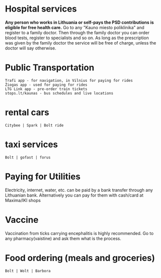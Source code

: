 
# Hospital services

**Any person who works in Lithuania or self-pays the PSD contributions is eligible for free health care.**
Go to any "Kauno miesto poliklinika" and register to a family doctor.
Then through the family doctor you can order blood tests, register to specialists and so on.
As long as the prescription was given by the family doctor the service will be free of charge, unless the doctor will say otherwise.

# Public Transportation 

```text
Trafi app - for navigation, in Vilnius for paying for rides 
Žiogas app - used for paying for rides
LTG Link app - pre-order train tickets
stops.lt/kaunas - bus schedules and live locations
```

# rental cars

`Citybee | Spark | Bolt ride`

# taxi services

`Bolt | gofast | forus`


# Paying for Utilities

Electricity, internet, water, etc. can be paid by a bank transfer through any Lithuanian bank. Alternatively you can pay for them with cash/card at Maxima/IKI shops

# Vaccine 

Vaccination from ticks carrying encephalitis is highly recommended. Go to any pharmacy(vaistine) and ask them what is the process.

# Food ordering (meals and groceries)

`Bolt | Wolt | Barbora`

